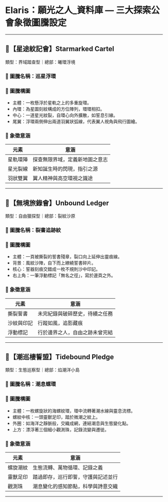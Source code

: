 
# Elaris：願光之人_資料庫 — 三大探索公會象徵圖騰設定

---

## 🥇【星途紋記會】Starmarked Cartel  
類型：界域踏查型｜總部：曦環浮境

### 📛 圖騰名稱：巡星浮環

### 📐 圖騰構圖
- 主體：一枚懸浮於星軌之上的多重旋環。
- 內環：為星圖刻紋構成的方位陣列，環環相扣。
- 中心：一道星光紋裂，自環心向外擴散，如誓息引線。
- 尾翼：浮環兩側伸出兩道羽翼狀弧線，代表翼人視角與飛行圖繪。

### 🧩 象徵意涵

| 元素         | 意涵 |
|--------------|------|
| 星軌環陣     | 探查無限界域，定義新地圖之意志 |
| 星光裂線     | 新知誕生時的閃現，指引之源 |
| 羽狀雙翼     | 翼人精神與高空環視之識途 |

---

## 🥈【無境旅錄會】Unbound Ledger  
類型：自由獵探型｜總部：裂紋沙原

### 📛 圖騰名稱：裂書追跡紋

### 📐 圖騰構圖
- 主體：一頁被撕裂的誓書殘章，裂口向上延伸出靈痕線。
- 背景：風紋沙陣，自下而上繚繞誓書碎片。
- 核心：誓器刻痕交錯成一枚不規則沙中印記。
- 右上角：一筆浮動標記「無名之徑」，寫於邊頁之外。

### 🧩 象徵意涵

| 元素         | 意涵 |
|--------------|------|
| 撕裂誓書     | 未完紀錄與破碎歷史，待續之任務 |
| 沙紋與印記   | 行蹤如風，追影藏痕 |
| 浮動標記     | 行於邊界之人，自由之跡未曾完結 |

---

## 🥉【潮巡棲誓盟】Tidebound Pledge  
類型：生態巡察型｜總部：焰潮洋小島

### 📛 圖騰名稱：潮息螺環

### 📐 圖騰構圖
- 主體：一枚螺旋狀的海螺紋環，環中流轉著潮水線與靈息流標。
- 螺紋中核：一頭靈獸足印，踏於微潮之紋上。
- 外圈：如海洋之靜脈般，交織成網，連結潮息與生態變化點。
- 上方：漂浮著三個細小觀測珠，記錄流變與遷徙。

### 🧩 象徵意涵

| 元素         | 意涵 |
|--------------|------|
| 螺旋潮紋     | 生態流轉、萬物循環、記錄之義 |
| 靈獸足印     | 踏過即存，巡行即誓，守護與記述並行 |
| 觀測珠       | 潮息變化的感知節點，科學與詩意交織 |

---
